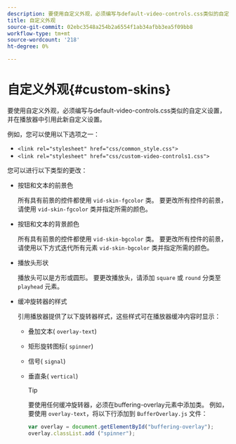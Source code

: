 ```yaml
---
description: 要使用自定义外观，必须编写与default-video-controls.css类似的自定义设置，并在播放器中引用此新自定义设置。
title: 自定义外观
source-git-commit: 02ebc3548a254b2a6554f1ab34afbb3ea5f09bb8
workflow-type: tm+mt
source-wordcount: '218'
ht-degree: 0%

---
```


# 自定义外观{#custom-skins}

要使用自定义外观，必须编写与default-video-controls.css类似的自定义设置，并在播放器中引用此新自定义设置。

例如，您可以使用以下选项之一：

* `<link rel="stylesheet" href="css/common_style.css">`
* `<link rel="stylesheet" href="css/custom-video-controls1.css">`

您可以进行以下类型的更改：

* 按钮和文本的前景色

  所有具有前景的控件都使用 `vid-skin-fgcolor` 类。 要更改所有控件的前景，请使用 `vid-skin-fgcolor` 类并指定所需的颜色。
* 按钮和文本的背景颜色

  所有具有前景的控件都使用 `vid-skin-bgcolor` 类。 要更改所有控件的前景，请使用以下方式迭代所有元素 `vid-skin-bgcolor` 类并指定所需的颜色。
* 播放头形状

  播放头可以是方形或圆形。 要更改播放头，请添加 `square` 或 `round` 分类至 `playhead` 元素。
* 缓冲旋转器的样式

  引用播放器提供了以下旋转器样式，这些样式可在播放器缓冲内容时显示：

   * 叠加文本( `overlay-text`)
   * 矩形旋转图标( `spinner`)
   * 信号( `signal`)
   * 垂直条( `vertical`)

     >[!TIP]
     >
     >要使用任何缓冲旋转器，必须在buffering-overlay元素中添加类。 例如，要使用 `overlay-text`，将以下行添加到 `BufferOverlay.js` 文件：
     >
     >```js
     >var overlay = document.getElementById("buffering-overlay"); 
     >overlay.classList.add ("spinner");
     >```
     >
